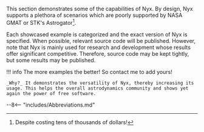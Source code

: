 This section demonstrates some of the capabilities of Nyx. By design, Nyx supports a plethora of scenarios which are poorly supported by NASA GMAT or STK's Astrogator[^1].

Each showcased example is categorized and the exact version of Nyx is specified. When possible, relevant source code will be published. However, note that Nyx is mainly used for research and development whose results offer significant competitive. Therefore, source code may be kept tightly, but some results may be published.

!!! info
    The more examples the better! So contact me to add yours!

    _Why?_ It demonstrates the versatility of Nyx, thereby increasing its usage. This helps the overall astrodynamics community and shows yet again the power of free software.

[^1]: Despite costing tens of thousands of dollars!

--8<-- "includes/Abbreviations.md"